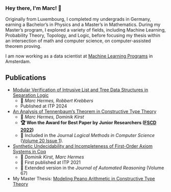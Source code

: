 ### Hey there, I'm Marc! 👋

Originally from Luxembourg, I completed my undergrads in Germany, earning a Bachelor’s in Physics and a Master’s in Mathematics. During my Master’s program, I explored a variety of fields, including Machine Learning, Probability Theory, Topology, and Logic, before focusing my thesis within an intersection of math and computer science, on computer-assisted theorem proving.

I am now working as a data scientist at [Machine Learning Programs](https://www.mlprograms.com) in Amsterdam.

## Publications

- [Modular Verification of Intrusive List and Tree Data Structures in Separation Logic](https://drops.dagstuhl.de/entities/document/10.4230/LIPIcs.ITP.2024.19)
	- 👥 _Marc Hermes, Robbert Krebbers_
 	- Published at ITP 2024
- [An Analysis of Tennenbaum’s Theorem in Constructive Type Theory](https://lmcs.episciences.org/13204) 
	- 👥 _Marc Hermes, Dominik Kirst_
	- **🏆 Won the Award for Best Paper by Junior Researchers ([FSCD 2022](https://fscd-conference.org/editions/best-paper-awards/))**
	- 📘 Included in the Journal _Logical Methods in Computer Science_ ([Volume 20 Issue 1](https://lmcs.episciences.org/volume/view/id/925)).
- [Synthetic Undecidability and Incompleteness of First-Order Axiom Systems in Coq ](https://link.springer.com/article/10.1007/s10817-022-09647-x)
	- 👥 _Dominik Kirst, Marc Hermes_
	- 🔖 First published at ITP 2021
	- 📘 Extended version in the _Journal of Automated Reasoning_ (Volume 67) 
- My Master Thesis: [Modeling Peano Arithmetic in Constructive Type Theory](https://raw.githubusercontent.com/HermesMarc/Documents/main/thesis.pdf)
